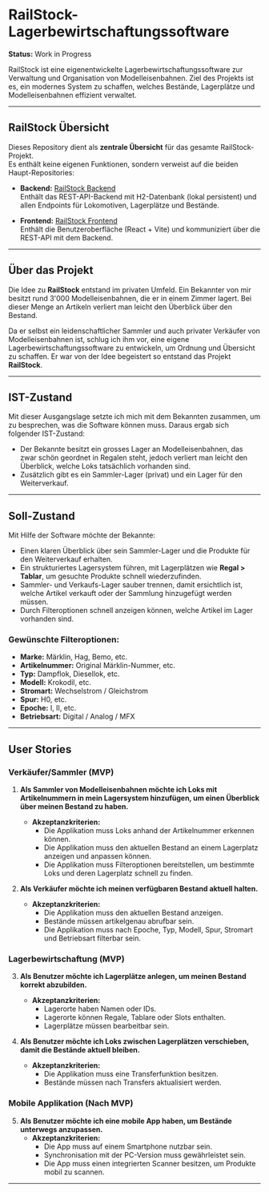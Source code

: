 # RailStock-Lagerbewirtschaftungssoftware

**Status:** Work in Progress

RailStock ist eine eigenentwickelte Lagerbewirtschaftungssoftware zur Verwaltung und Organisation von Modelleisenbahnen.
Ziel des Projekts ist es, ein modernes System zu schaffen, welches Bestände, Lagerplätze und Modelleisenbahnen effizient verwaltet. 

---

## RailStock Übersicht

Dieses Repository dient als **zentrale Übersicht** für das gesamte RailStock-Projekt.  
Es enthält keine eigenen Funktionen, sondern verweist auf die beiden Haupt-Repositories:

- **Backend:** [RailStock Backend](https://github.com/ImeschNico/RailStock-Lagerbewirtschaftungssoftware-Backend)  
  Enthält das REST-API-Backend mit H2-Datenbank (lokal persistent) und allen Endpoints für Lokomotiven, Lagerplätze und Bestände.

- **Frontend:** [RailStock Frontend](https://github.com/ImeschNico/RailStock-Lagerbewirtschaftungssoftware-Frontend)  
  Enthält die Benutzeroberfläche (React + Vite) und kommuniziert über die REST-API mit dem Backend.

---

## Über das Projekt

Die Idee zu **RailStock** entstand im privaten Umfeld. 
Ein Bekannter von mir besitzt rund 3'000 Modelleisenbahnen, die er in einem Zimmer lagert.
Bei dieser Menge an Artikeln verliert man leicht den Überblick über den Bestand.

Da er selbst ein leidenschaftlicher Sammler und auch privater Verkäufer von Modelleisenbahnen ist, schlug ich ihm vor, eine eigene Lagerbewirtschaftungssoftware zu entwickeln, um Ordnung und Übersicht zu schaffen.
Er war von der Idee begeistert so entstand das Projekt **RailStock**.

--- 

## IST-Zustand

Mit dieser Ausgangslage setzte ich mich mit dem Bekannten zusammen, um zu besprechen, was die Software können muss.
Daraus ergab sich folgender IST-Zustand:
- Der Bekannte besitzt ein grosses Lager an Modelleisenbahnen, das zwar schön geordnet in Regalen steht, jedoch verliert man leicht den Überblick, welche Loks tatsächlich vorhanden sind.
- Zusätzlich gibt es ein Sammler-Lager (privat) und ein Lager für den Weiterverkauf.

---

## Soll-Zustand

Mit Hilfe der Software möchte der Bekannte:
- Einen klaren Überblick über sein Sammler-Lager und die Produkte für den Weiterverkauf erhalten.
- Ein strukturiertes Lagersystem führen, mit Lagerplätzen wie **Regal > Tablar**, um gesuchte Produkte schnell wiederzufinden.
- Sammler- und Verkaufs-Lager sauber trennen, damit ersichtlich ist, welche Artikel verkauft oder der Sammlung hinzugefügt werden müssen.
- Durch Filteroptionen schnell anzeigen können, welche Artikel im Lager vorhanden sind.

### Gewünschte Filteroptionen: 
- **Marke:** Märklin, Hag, Bemo, etc.
- **Artikelnummer:** Original Märklin-Nummer, etc.
- **Typ:** Dampflok, Diesellok, etc.
- **Modell:** Krokodil, etc.
- **Stromart:** Wechselstrom / Gleichstrom
- **Spur:** H0, etc.
- **Epoche:** I, II, etc.
- **Betriebsart:** Digital / Analog / MFX

---

## User Stories

### Verkäufer/Sammler (MVP)

1. **Als Sammler von Modelleisenbahnen möchte ich Loks mit Artikelnummern in mein Lagersystem hinzufügen, um einen Überblick über meinen Bestand zu haben.**
   - **Akzeptanzkriterien:**
     - Die Applikation muss Loks anhand der Artikelnummer erkennen können.
     - Die Applikation muss den aktuellen Bestand an einem Lagerplatz anzeigen und anpassen können.
     - Die Applikation muss Filteroptionen bereitstellen, um bestimmte Loks und deren Lagerplatz schnell zu finden.

2. **Als Verkäufer möchte ich meinen verfügbaren Bestand aktuell halten.**
   - **Akzeptanzkriterien:**
     - Die Applikation muss den aktuellen Bestand anzeigen.
     - Bestände müssen artikelgenau abrufbar sein.
     - Die Applikation muss nach Epoche, Typ, Modell, Spur, Stromart und Betriebsart filterbar sein.

### Lagerbewirtschaftung (MVP)

3. **Als Benutzer möchte ich Lagerplätze anlegen, um meinen Bestand korrekt abzubilden.**
   - **Akzeptanzkriterien:**
     - Lagerorte haben Namen oder IDs.
     - Lagerorte können Regale, Tablare oder Slots enthalten.
     - Lagerplätze müssen bearbeitbar sein.

4. **Als Benutzer möchte ich Loks zwischen Lagerplätzen verschieben, damit die Bestände aktuell bleiben.**
   - **Akzeptanzkriterien:**
     - Die Applikation muss eine Transferfunktion besitzen.
     - Bestände müssen nach Transfers aktualisiert werden.

### Mobile Applikation (Nach MVP)

5. **Als Benutzer möchte ich eine mobile App haben, um Bestände unterwegs anzupassen.**
   - **Akzeptanzkriterien:**
     - Die App muss auf einem Smartphone nutzbar sein.
     - Synchronisation mit der PC-Version muss gewährleistet sein.
     - Die App muss einen integrierten Scanner besitzen, um Produkte mobil zu scannen.

---
